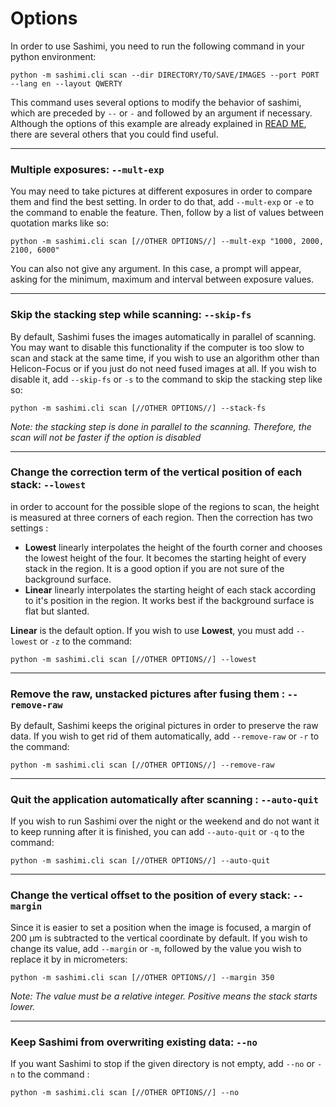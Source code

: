 # Options

In order to use Sashimi, you need to run the following command in your python environment:

`python -m sashimi.cli scan --dir DIRECTORY/TO/SAVE/IMAGES --port PORT --lang en --layout QWERTY`

This command uses several options to modify the behavior of sashimi, which are preceded by `--` or `-` 
and followed by an argument if necessary. Although the options of this example are already explained in 
[READ ME](README.md), there are several others that you could find useful.

---

###  Multiple exposures: `--mult-exp`

You may need to take pictures at different exposures in order to compare them and find the best setting. 
In order to do that, add `--mult-exp` or `-e` to the command to enable
the feature. Then, follow by a list of values between quotation marks like so:

`python -m sashimi.cli scan [//OTHER OPTIONS//] --mult-exp "1000, 2000, 2100, 6000"`

You can also not give any argument. In this case, a prompt will appear, asking for the minimum, 
maximum and interval between exposure values.

---

### Skip the stacking step while scanning: `--skip-fs`
By default, Sashimi fuses the images automatically in parallel of scanning. You may want to disable this functionality
if the computer is too slow to scan and stack at the same time, if you wish to use an algorithm other than Helicon-Focus
or if you just do not need fused images at all. If you wish to disable it, add `--skip-fs` or `-s` to the command to 
skip the stacking step like so:

`python -m sashimi.cli scan [//OTHER OPTIONS//] --stack-fs`

*Note: the stacking step is done in parallel to the scanning.
Therefore, the scan will not be faster if the option is disabled*

---

### Change the correction term of the vertical position of each stack: `--lowest`

in order to account for the possible slope of the regions to scan, the height is measured at three corners of each 
region. Then the correction has two settings :

- **Lowest** linearly interpolates the height of the fourth corner and chooses the lowest height of the four. It becomes 
the starting height of every stack in the region. It is a good option if you are not sure of the background surface.
- **Linear** linearly interpolates the starting height of each stack according to it's position in the region. It works 
best if the background surface is flat but slanted.

**Linear** is the default option. If you wish to use **Lowest**, you must add `--lowest` or `-z` to the command:

`python -m sashimi.cli scan [//OTHER OPTIONS//] --lowest`

---

### Remove the raw, unstacked pictures after fusing them : `--remove-raw`

By default, Sashimi keeps the original pictures in order to preserve the raw data. If you wish to get rid of them 
automatically, add `--remove-raw` or `-r` to the command:

`python -m sashimi.cli scan [//OTHER OPTIONS//] --remove-raw`

---

### Quit the application automatically after scanning : `--auto-quit`

If you wish to run Sashimi over the night or the weekend and do not want it to keep running after it is finished, you 
can add `--auto-quit` or `-q`
to the command:

`python -m sashimi.cli scan [//OTHER OPTIONS//] --auto-quit`

---

### Change the vertical offset to the position of every stack: `--margin`

Since it is easier to set a position when the image is focused, a margin of 200 µm is subtracted to the vertical 
coordinate by default. If you wish to change its value, add `--margin` or `-m`, followed by the value you wish to 
replace it by in micrometers: 

`python -m sashimi.cli scan [//OTHER OPTIONS//] --margin 350`

*Note: The value must be a relative integer. Positive means the stack starts lower.*

---

### Keep Sashimi from overwriting existing data: `--no`

If you want Sashimi to stop if the given directory is not empty, add `--no` or `-n` to the command :

`python -m sashimi.cli scan [//OTHER OPTIONS//] --no`
